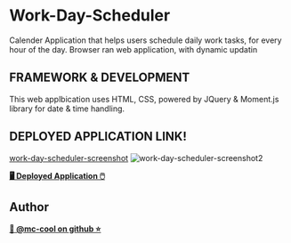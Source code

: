 # Work-Day-Scheduler
Calender Application that helps users schedule daily work tasks, for every hour of the day. Browser ran web application, with dynamic updatin

## FRAMEWORK & DEVELOPMENT
This web applbication uses HTML, CSS, powered by JQuery & Moment.js library for date & time handling.

## DEPLOYED APPLICATION LINK!
[work-day-scheduler-screenshot](https://user-images.githubusercontent.com/101916187/197671766-e14bcc9d-5745-4931-ae20-4e6d3fe37c1a.png)
![work-day-scheduler-screenshot2](https://user-images.githubusercontent.com/101916187/197671895-c4da1993-5f7f-4da6-a6f3-ea250e86bc0b.png)

**[🖥️ Deployed Application 🖱️](https://m-ccool.github.io/Work-Day-Scheduler-API/)**



## Author
**[🐉 @mc-cool on github ⭐](https://github.com/m-ccool)**
